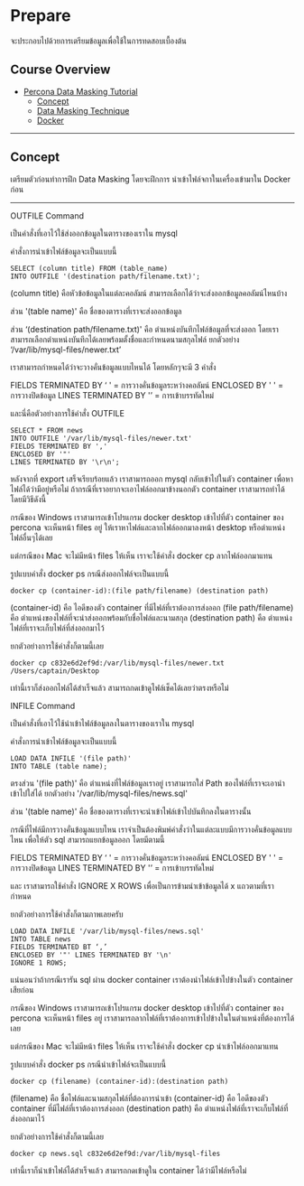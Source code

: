 # Prepare

จะประกอบไปด้วยการเตรียมข้อมูลเพื่อใช้ในการทดสอบเบื้องต้น

## Course Overview

- [Percona Data Masking Tutorial](#percona-data-masking-tutorial)
    - [Concept](#concept)
    - [Data Masking Technique](#data-masking-technique)
    - [Docker](#docker)
---

## Concept

เตรียมตัวก่อนทำการฝึก Data Masking โดยจะฝึกการ นำเข้าไฟล์จกาในเครื่องเข้ามาใน Docker ก่อน

---

OUTFILE Command

เป็นคำสั่งที่เอาไว้ใช้ส่งออกข้อมูลในตารางของเราใน mysql 

คำสั่งการนำเข้าไฟล์ข้อมูลจะเป็นแบบนี้

```
SELECT (column title) FROM (table_name)
INTO OUTFILE '(destination path/filename.txt)';
```

(column title) คือหัวข้อข้อมูลในแต่ละคอลัมน์ สามารถเลือกได้ว่าจะส่งออกข้อมูลคอลัมน์ไหนบ้าง

ส่วน '(table name)' คือ ชื่อของตารางที่เราจะส่งออกข้อมูล

ส่วน ‘(destination path/filename.txt)' คือ ตำแหน่งบันทึกไฟล์ข้อมูลที่จะส่งออก โดยเราสามารถเลือกตำแหน่งบันทึกได้เลยพร้อมตั้งชื่อและกำหนดนามสกุลไฟล์ 
ยกตัวอย่าง ‘/var/lib/mysql-files/newer.txt’

เราสามารถกำหนดได้ว่าจะวางคั่นข้อมูลแบบไหนได้ โดยหลักๆจะมี 3 คำสั่ง

FIELDS TERMINATED BY ‘ ' = การวางคั่นข้อมูลระหว่างคอลัมน์
ENCLOSED BY ' ' = การวางปิดข้อมูล
LINES TERMINATED BY '’ = การเข้าบรรทัดใหม่

และนี่คือตัวอย่างการใช้คำสั่ง OUTFILE

```
SELECT * FROM news 
INTO OUTFILE '/var/lib/mysql-files/newer.txt' 
FIELDS TERMINATED BY ',' 
ENCLOSED BY '"' 
LINES TERMINATED BY '\r\n';
```

หลังจากที่ export เสร็จเรียบร้อยแล้ว เราสามารถออก mysql กลับเข้าไปในตัว container เพื่อหาไฟล์ได้ว่ามีอยู่หรือไม่ ถ้ากรณีที่เราอยากจะเอาไฟล์ออกมาข้างนอกตัว container เราสามารถทำได้โดยมีวิธีดังนี้

กรณีของ Windows เราสามารถเข้าโปรแกรม docker desktop เข้าไปที่ตัว container ของ percona จะเห็นหน้า files อยู่ ให้เราหาไฟล์และลากไฟล์ออกมาลงหน้า desktop หรือตำแหน่งไฟล์อื่นๆได้เลย

แต่กรณีของ Mac จะไม่มีหน้า files ให้เห็น เราจะใช้คำสั่ง docker cp ลากไฟล์ออกมาแทน





รูปแบบคำสั่ง docker ps กรณีส่งออกไฟล์จะเป็นแบบนี้

```
docker cp (container-id):(file path/filename) (destination path)
```

(container-id) คือ ไอดีของตัว container ที่มีไฟล์ที่เราต้องการส่งออก
(file path/filename) คือ ตำแหน่งของไฟล์ที่จะนำส่งออกพร้อมกับชื่อไฟล์และนามสกุล
(destination path) คือ ตำแหน่งไฟล์ที่เราจะเก็บไฟล์ที่ส่งออกมาไว้

ยกตัวอย่างการใช้คำสั่งก็ตามนี้เลย

```
docker cp c832e6d2ef9d:/var/lib/mysql-files/newer.txt /Users/captain/Desktop
```

เท่านี้เราก็ส่งออกไฟล์ได้สำเร็จแล้ว สามารถกดเข้าดูไฟล์เช็คได้เลยว่าตรงหรือไม่



INFILE Command

เป็นคำสั่งที่เอาไว้ใช้นำเข้าไฟล์ข้อมูลลงในตารางของเราใน mysql 

คำสั่งการนำเข้าไฟล์ข้อมูลจะเป็นแบบนี้

```
LOAD DATA INFILE '(file path)' 
INTO TABLE (table name);
```

ตรงส่วน '(file path)' คือ ตำแหน่งที่ไฟล์ข้อมูลเราอยู่ เราสามารถใส่ Path ของไฟล์ที่เราจะเอานำเข้าไปใส่ได้ 
ยกตัวอย่าง '/var/lib/mysql-files/news.sql'

ส่วน '(table name)' คือ ชื่อของตารางที่เราจะนำเข้าไฟล์เข้าไปบันทึกลงในตารางนั้น

กรณีที่ไฟล์มีการวางคั่นข้อมูลแบบไหน เราจำเป็นต้องพิมพ์คำสั่งว่าในแต่ละแบบมีการวางคั่นข้อมูลแบบไหน 
เพื่อให้ตัว sql สามารถแยกข้อมูลออก โดยมีตามนี้

FIELDS TERMINATED BY ‘ ' = การวางคั่นข้อมูลระหว่างคอลัมน์
ENCLOSED BY ' ' = การวางปิดข้อมูล
LINES TERMINATED BY '’ = การเข้าบรรทัดใหม่

และ เราสามารถใช้คำสั่ง IGNORE X ROWS เพื่อเป็นการข้ามนำเข้าข้อมูลได้ x แถวตามที่เรากำหนด

ยกตัวอย่างการใช้คำสั่งก็ตามภาพเลยครับ

```
LOAD DATA INFILE '/var/lib/mysql-files/news.sql' 
INTO TABLE news 
FIELDS TERMINATED BT ‘,’
ENCLOSED BY '"' LINES TERMINATED BY '\n'
IGNORE 1 ROWS;
```

แน่นอนว่าถ้ากรณีเรารัน sql ผ่าน docker container เราต้องนำไฟล์เข้าไปข้างในตัว container เสียก่อน

กรณีของ Windows เราสามารถเข้าโปรแกรม docker desktop เข้าไปที่ตัว container ของ percona จะเห็นหน้า files อยู่ เราสามารถลากไฟล์ที่เราต้องการเข้าไปข้างในในตำแหน่งที่ต้องการได้เลย

แต่กรณีของ Mac จะไม่มีหน้า files ให้เห็น เราจะใช้คำสั่ง docker cp นำเข้าไฟล์ออกมาแทน

รูปแบบคำสั่ง docker ps กรณีนำเข้าไฟล์จะเป็นแบบนี้

```
docker cp (filename) (container-id):(destination path)
```

(filename) คือ ชื่อไฟล์และนามสกุลไฟล์ที่ต้องการนำเข้า
(container-id) คือ ไอดีของตัว container ที่มีไฟล์ที่เราต้องการส่งออก
(destination path) คือ ตำแหน่งไฟล์ที่เราจะเก็บไฟล์ที่ส่งออกมาไว้

ยกตัวอย่างการใช้คำสั่งก็ตามนี้เลย

```
docker cp news.sql c832e6d2ef9d:/var/lib/mysql-files
```

เท่านี้เราก็นำเข้าไฟล์ได้สำเร็จแล้ว สามารถกดเข้าดูใน container ได้ว่ามีไฟล์หรือไม่
